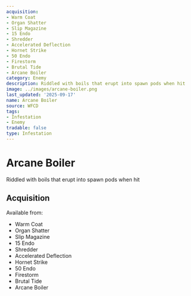 ```yaml
---
acquisition:
- Warm Coat
- Organ Shatter
- Slip Magazine
- 15 Endo
- Shredder
- Accelerated Deflection
- Hornet Strike
- 50 Endo
- Firestorm
- Brutal Tide
- Arcane Boiler
category: Enemy
description: Riddled with boils that erupt into spawn pods when hit
image: ../images/arcane-boiler.png
last_updated: '2025-09-17'
name: Arcane Boiler
source: WFCD
tags:
- Infestation
- Enemy
tradable: false
type: Infestation
---
```


# Arcane Boiler

Riddled with boils that erupt into spawn pods when hit

## Acquisition

Available from:
- Warm Coat
- Organ Shatter
- Slip Magazine
- 15 Endo
- Shredder
- Accelerated Deflection
- Hornet Strike
- 50 Endo
- Firestorm
- Brutal Tide
- Arcane Boiler

